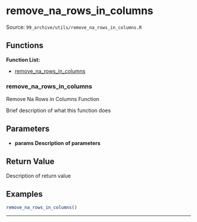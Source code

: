 # remove_na_rows_in_columns

Source: `99_archive/utils/remove_na_rows_in_columns.R`

## Functions

**Function List:**
- [remove_na_rows_in_columns](#remove-na-rows-in-columns)

### remove_na_rows_in_columns

Remove Na Rows in Columns Function

Brief description of what this function does


## Parameters

- **params Description of parameters**

## Return Value

Description of return value


## Examples

```r
remove_na_rows_in_columns()
```

---

